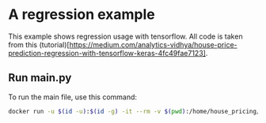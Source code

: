 # A regression example

This example shows regression usage with tensorflow. All code is taken from this (tutorial)[https://medium.com/analytics-vidhya/house-price-prediction-regression-with-tensorflow-keras-4fc49fae7123].

## Run main.py
To run the main file, use this command:
```bash
docker run -u $(id -u):$(id -g) -it --rm -v $(pwd):/home/house_pricing/ arsenydeveloper/tensorflow:2.4.2-gpu python3 /home/house_pricing/network.py
```
